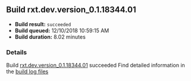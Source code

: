 ## Build rxt.dev.version_0.1.18344.01
- **Build result:** `succeeded`
- **Build queued:** 12/10/2018 10:59:15 AM
- **Build duration:** 8.02 minutes
### Details
Build [rxt.dev.version_0.1.18344.01](https://winappstudio.visualstudio.com/web/build.aspx?pcguid=a4ef43be-68ce-4195-a619-079b4d9834c2&builduri=vstfs%3a%2f%2f%2fBuild%2fBuild%2f26715) succeeded
Find detailed information in the [build log files](https://uwpctdiags.blob.core.windows.net/buildlogs/rxt.dev.version_0.1.18344.01_logs.zip)
